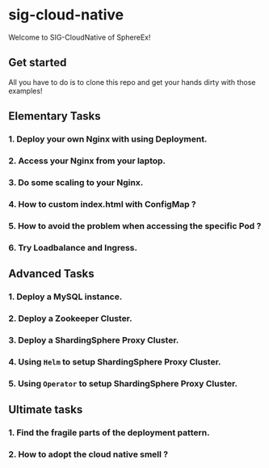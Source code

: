# sig-cloud-native

Welcome to SIG-CloudNative of SphereEx!

## Get started

All you have to do is to clone this repo and get your hands dirty with those examples!

## Elementary Tasks

### 1. Deploy your own Nginx with using Deployment.

### 2. Access your Nginx from your laptop.

### 3. Do some scaling to your Nginx.

### 4. How to custom index.html with ConfigMap ?

### 5. How to avoid the problem when accessing the specific Pod ?  

### 6. Try Loadbalance and Ingress.

## Advanced Tasks

### 1. Deploy a MySQL instance.

### 2. Deploy a Zookeeper Cluster.

### 3. Deploy a ShardingSphere Proxy Cluster.

### 4. Using `Helm` to setup ShardingSphere Proxy Cluster.

### 5. Using `Operator` to setup ShardingSphere Proxy Cluster.

## Ultimate tasks

### 1. Find the fragile parts of the deployment pattern.

### 2. How to adopt the cloud native smell ? 

